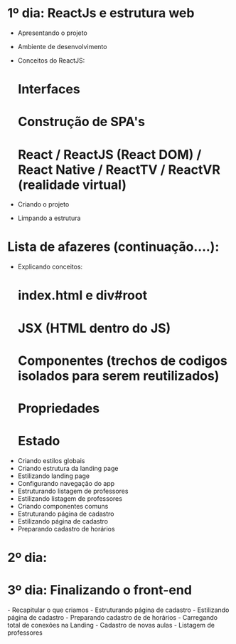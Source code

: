 
<h1>1º dia: ReactJs e estrutura web</h1>

- Apresentando o projeto
- Ambiente de desenvolvimento
- Conceitos do ReactJS:
  # Interfaces
  # Construção de SPA's
  # React / ReactJS (React DOM) / React Native / ReactTV / ReactVR (realidade virtual)

- Criando o projeto
- Limpando a estrutura

# Lista de afazeres (continuação....):
- Explicando conceitos:
  # index.html e div#root
  # JSX (HTML dentro do JS)
  # Componentes (trechos de codigos isolados para serem reutilizados)
  # Propriedades
  # Estado
- Criando estilos globais
- Criando estrutura da landing page
- Estilizando landing page
- Configurando navegação do app
- Estruturando listagem de professores
- Estilizando listagem de professores
- Criando componentes comuns
- Estruturando página de cadastro
- Estilizando página de cadastro
- Preparando cadastro de horários


<h1>2º dia: </h1>


<h1>3º dia: Finalizando o front-end</h1>
  - Recapitular o que criamos
  - Estruturando página de cadastro
  - Estilizando página de cadastro
  - Preparando cadastro de de horários
  - Carregando total de conexões na Landing
  - Cadastro de novas aulas
  - Listagem de professores
